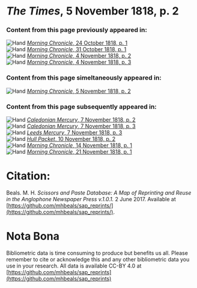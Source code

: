 # *The Times*, 5 November 1818, p. 2  
  
### Content from this page previously appeared in:  
![Hand](http://scissorsandpaste.net/wp-content/uploads/2017/06/smallhandpointer.png) [*Morning Chronicle*, 24 October 1818, p. 1](https://mhbeals.github.io/sap_html/Morning-Chronicle/Morning-Chronicle-24-October-1818-p-1)  
![Hand](http://scissorsandpaste.net/wp-content/uploads/2017/06/smallhandpointer.png) [*Morning Chronicle*, 31 October 1818, p. 1](https://mhbeals.github.io/sap_html/Morning-Chronicle/Morning-Chronicle-31-October-1818-p-1)  
![Hand](http://scissorsandpaste.net/wp-content/uploads/2017/06/smallhandpointer.png) [*Morning Chronicle*, 4 November 1818, p. 2](https://mhbeals.github.io/sap_html/Morning-Chronicle/Morning-Chronicle-4-November-1818-p-2)  
![Hand](http://scissorsandpaste.net/wp-content/uploads/2017/06/smallhandpointer.png) [*Morning Chronicle*, 4 November 1818, p. 3](https://mhbeals.github.io/sap_html/Morning-Chronicle/Morning-Chronicle-4-November-1818-p-3)  
  
### Content from this page simeltaneously appeared in:  
![Hand](http://scissorsandpaste.net/wp-content/uploads/2017/06/smallhandpointer.png) [*Morning Chronicle*, 5 November 1818, p. 2](https://mhbeals.github.io/sap_html/Morning-Chronicle/Morning-Chronicle-5-November-1818-p-2)  
  
### Content from this page subsequently appeared in:  
![Hand](http://scissorsandpaste.net/wp-content/uploads/2017/06/smallhandpointer.png) [*Caledonian Mercury*, 7 November 1818, p. 2](https://mhbeals.github.io/sap_html/Caledonian-Mercury/Caledonian-Mercury-7-November-1818-p-2)  
![Hand](http://scissorsandpaste.net/wp-content/uploads/2017/06/smallhandpointer.png) [*Caledonian Mercury*, 7 November 1818, p. 3](https://mhbeals.github.io/sap_html/Caledonian-Mercury/Caledonian-Mercury-7-November-1818-p-3)  
![Hand](http://scissorsandpaste.net/wp-content/uploads/2017/06/smallhandpointer.png) [*Leeds Mercury*, 7 November 1818, p. 3](https://mhbeals.github.io/sap_html/Leeds-Mercury/Leeds-Mercury-7-November-1818-p-3)  
![Hand](http://scissorsandpaste.net/wp-content/uploads/2017/06/smallhandpointer.png) [*Hull Packet*, 10 November 1818, p. 2](https://mhbeals.github.io/sap_html/Hull-Packet/Hull-Packet-10-November-1818-p-2)  
![Hand](http://scissorsandpaste.net/wp-content/uploads/2017/06/smallhandpointer.png) [*Morning Chronicle*, 14 November 1818, p. 1](https://mhbeals.github.io/sap_html/Morning-Chronicle/Morning-Chronicle-14-November-1818-p-1)  
![Hand](http://scissorsandpaste.net/wp-content/uploads/2017/06/smallhandpointer.png) [*Morning Chronicle*, 21 November 1818, p. 1](https://mhbeals.github.io/sap_html/Morning-Chronicle/Morning-Chronicle-21-November-1818-p-1)  


# Citation: 

Beals. M. H. *Scissors and Paste Database: A Map of Reprinting and Reuse in the Anglophone Newspaper Press v.1.0.1.* 2 June 2017. Available at [https://github.com/mhbeals/sap_reprints/](https://github.com/mhbeals/sap_reprints/). 

# Nota Bona

Bibliometric data is time consuming to produce but benefits us all. Please remember to cite or acknowledge this and any other bibliometric data you use in your research. All data is available CC-BY 4.0 at [https://github.com/mhbeals/sap_reprints](https://github.com/mhbeals/sap_reprints)